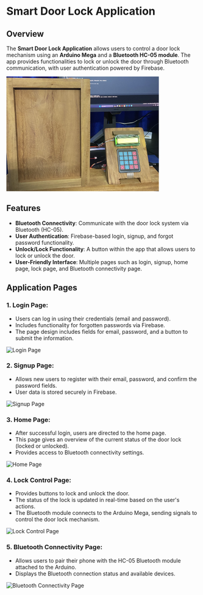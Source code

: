 # Smart Door Lock Application

## Overview
The **Smart Door Lock Application** allows users to control a door lock mechanism using an **Arduino Mega** and a **Bluetooth HC-05 module**. The app provides functionalities to lock or unlock the door through Bluetooth communication, with user authentication powered by Firebase.

<img src="Redmeimg.jpeg" alt="Smart Door Lock" width="400" height="300">

## Features
- **Bluetooth Connectivity**: Communicate with the door lock system via Bluetooth (HC-05).
- **User Authentication**: Firebase-based login, signup, and forgot password functionality.
- **Unlock/Lock Functionality**: A button within the app that allows users to lock or unlock the door.
- **User-Friendly Interface**: Multiple pages such as login, signup, home page, lock page, and Bluetooth connectivity page.

## Application Pages

### 1. **Login Page**:
   - Users can log in using their credentials (email and password).
   - Includes functionality for forgotten passwords via Firebase.
   - The page design includes fields for email, password, and a button to submit the information.

   ![Login Page](login_page_image.jpeg)

### 2. **Signup Page**:
   - Allows new users to register with their email, password, and confirm the password fields.
   - User data is stored securely in Firebase.

   ![Signup Page](signup_page_image.jpeg)

### 3. **Home Page**:
   - After successful login, users are directed to the home page.
   - This page gives an overview of the current status of the door lock (locked or unlocked).
   - Provides access to Bluetooth connectivity settings.

   ![Home Page](home_page_image.jpeg)

### 4. **Lock Control Page**:
   - Provides buttons to lock and unlock the door. 
   - The status of the lock is updated in real-time based on the user's actions.
   - The Bluetooth module connects to the Arduino Mega, sending signals to control the door lock mechanism.

   ![Lock Control Page](lock_page_image.jpeg)

### 5. **Bluetooth Connectivity Page**:
   - Allows users to pair their phone with the HC-05 Bluetooth module attached to the Arduino.
   - Displays the Bluetooth connection status and available devices.
   
   ![Bluetooth Connectivity Page](bluetooth_page_image.jpeg)



